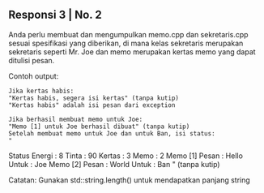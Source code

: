 ## Responsi 3 | No. 2

Anda perlu membuat dan mengumpulkan memo.cpp dan sekretaris.cpp sesuai spesifikasi yang diberikan, di mana kelas sekretaris merupakan sekretaris seperti Mr. Joe dan memo merupakan kertas memo yang dapat ditulisi pesan.

Contoh output:
```
Jika kertas habis:
"Kertas habis, segera isi kertas" (tanpa kutip)
"Kertas habis" adalah isi pesan dari exception
```
```
Jika berhasil membuat memo untuk Joe:
"Memo [1] untuk Joe berhasil dibuat" (tanpa kutip)
Setelah membuat memo untuk Joe dan untuk Ban, isi status:
"
```

Status
  Energi : 8
  Tinta : 90
  Kertas : 3
  Memo : 2
    Memo [1]
      Pesan : Hello
      Untuk : Joe
    Memo [2]
      Pesan : World
      Untuk : Ban
" (tanpa kutip)

Catatan: Gunakan std::string.length() untuk mendapatkan panjang string